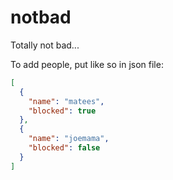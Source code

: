# notbad

Totally not bad...

To add people, put like so in json file:

```json
[
  {
    "name": "matees",
    "blocked": true
  },
  {
    "name": "joemama",
    "blocked": false
  }
]
```
